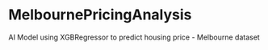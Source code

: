 # MelbournePricingAnalysis
AI Model using XGBRegressor to predict housing price - Melbourne dataset
